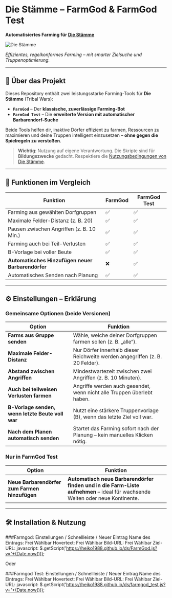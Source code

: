 # Die Stämme – FarmGod & FarmGod Test  
**Automatisiertes Farming für [Die Stämme](https://www.die-staemme.de)**  

![Die Stämme](https://upload.wikimedia.org/wikipedia/de/b/ba/Die_St%C3%A4mme_Logo.png)

*Effizientes, regelkonformes Farming – mit smarter Zielsuche und Truppenoptimierung.*

---

## 📌 Über das Projekt

Dieses Repository enthält zwei leistungsstarke Farming-Tools für **Die Stämme** (Tribal Wars):

- **`FarmGod`** – Der **klassische, zuverlässige Farming-Bot**  
- **`FarmGod Test`** – Die **erweiterte Version mit automatischer Barbarendorf-Suche**

Beide Tools helfen dir, inaktive Dörfer effizient zu farmen, Ressourcen zu maximieren und deine Truppen intelligent einzusetzen – **ohne gegen die Spielregeln zu verstoßen**.

> **Wichtig**: Nutzung auf eigene Verantwortung. Die Skripte sind für **Bildungszwecke** gedacht. Respektiere die [Nutzungsbedingungen von Die Stämme](https://www.die-staemme.de/terms).

---

## 🚀 Funktionen im Vergleich

| Funktion | **FarmGod** | **FarmGod Test** |
|--------|-------------|------------------|
| Farming aus gewählten Dorfgruppen | ✅ | ✅ |
| Maximale Felder-Distanz (z. B. 20) | ✅ | ✅ |
| Pausen zwischen Angriffen (z. B. 10 Min.) | ✅ | ✅ |
| Farming auch bei Teil-Verlusten | ✅ | ✅ |
| B-Vorlage bei voller Beute | ✅ | ✅ |
| **Automatisches Hinzufügen neuer Barbarendörfer** | ❌ | ✅ |
| Automatisches Senden nach Planung | ✅ | ✅ |

---

## ⚙️ Einstellungen – Erklärung

### **Gemeinsame Optionen** (beide Versionen)
| Option | Funktion |
|-------|---------|
| **Farms aus Gruppe senden** | Wähle, welche deiner Dorfgruppen farmen sollen (z. B. „alle“). |
| **Maximale Felder-Distanz** | Nur Dörfer innerhalb dieser Reichweite werden angegriffen (z. B. 20 Felder). |
| **Abstand zwischen Angriffen** | Mindestwartezeit zwischen zwei Angriffen (z. B. 10 Minuten). |
| **Auch bei teilweisen Verlusten farmen** | Angriffe werden auch gesendet, wenn nicht alle Truppen überlebt haben. |
| **B-Vorlage senden, wenn letzte Beute voll war** | Nutzt eine stärkere Truppenvorlage (B), wenn das letzte Ziel voll war. |
| **Nach dem Planen automatisch senden** | Startet das Farming sofort nach der Planung – kein manuelles Klicken nötig. |

### **Nur in FarmGod Test**
| Option | Funktion |
|-------|---------|
| **Neue Barbarendörfer zum Farmen hinzufügen** | **Automatisch neue Barbarendörfer finden und in die Farm-Liste aufnehmen** – ideal für wachsende Welten oder neue Kontinente. |

---

## 🛠️ Installation & Nutzung

###Farmgod: 
Einstellungen / Schnellleiste / Neuer Eintrag 
Name des Eintrags:	Frei Wählbar
Hovertext:	Frei Wählbar
Bild-URL:	Frei Wählbar
Ziel-URL: javascript: $.getScript('https://heiko1988.github.io/ds/FarmGod.js?v='+(Date.now()));

Oder

###Farmgod Test: 
Einstellungen / Schnellleiste / Neuer Eintrag 
Name des Eintrags:	Frei Wählbar
Hovertext:	Frei Wählbar
Bild-URL:	Frei Wählbar
Ziel-URL: javascript: $.getScript('https://heiko1988.github.io/ds/farmgod_test.js?v='+(Date.now()));

